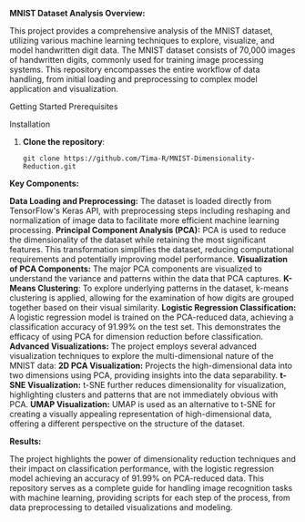 **MNIST Dataset Analysis Overview:**

This project provides a comprehensive analysis of the MNIST dataset, utilizing various machine learning techniques to explore, visualize, and model handwritten digit data. The MNIST dataset consists of 70,000 images of handwritten digits, commonly used for training image processing systems. This repository encompasses the entire workflow of data handling, from initial loading and preprocessing to complex model application and visualization.

Getting Started
Prerequisites

Installation
1. **Clone the repository**:
    ```
    git clone https://github.com/Tima-R/MNIST-Dimensionality-Reduction.git
    ```


**Key Components:**

**Data Loading and Preprocessing:** The dataset is loaded directly from TensorFlow's Keras API, with preprocessing steps including reshaping and normalization of image data to facilitate more efficient machine learning processing.
**Principal Component Analysis (PCA):** PCA is used to reduce the dimensionality of the dataset while retaining the most significant features. This transformation simplifies the dataset, reducing computational requirements and potentially improving model performance.
**Visualization of PCA Components:** The major PCA components are visualized to understand the variance and patterns within the data that PCA captures.
**K-Means Clustering**: To explore underlying patterns in the dataset, k-means clustering is applied, allowing for the examination of how digits are grouped together based on their visual similarity.
**Logistic Regression Classification:** A logistic regression model is trained on the PCA-reduced data, achieving a classification accuracy of 91.99% on the test set. This demonstrates the efficacy of using PCA for dimension reduction before classification.
**Advanced Visualizations:** The project employs several advanced visualization techniques to explore the multi-dimensional nature of the MNIST data:
**2D PCA Visualization:** Projects the high-dimensional data into two dimensions using PCA, providing insights into the data separability.
**t-SNE Visualization:** t-SNE further reduces dimensionality for visualization, highlighting clusters and patterns that are not immediately obvious with PCA.
**UMAP Visualization:** UMAP is used as an alternative to t-SNE for creating a visually appealing representation of high-dimensional data, offering a different perspective on the structure of the dataset.

**Results:**

The project highlights the power of dimensionality reduction techniques and their impact on classification performance, with the logistic regression model achieving an accuracy of 91.99% on PCA-reduced data.
This repository serves as a complete guide for handling image recognition tasks with machine learning, providing scripts for each step of the process, from data preprocessing to detailed visualizations and modeling.

